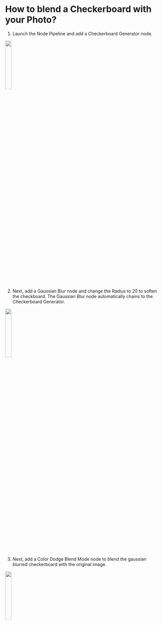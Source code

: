 # How to blend a Checkerboard with your Photo?

1. Launch the Node Pipeline and add a Checkerboard Generator node.

<img src="https://user-images.githubusercontent.com/47021297/187803975-2c043928-9fd9-4ba8-876e-5f6a826f54f2.PNG" width="20%" height="20%">

2. Next, add a Gaussian Blur node and change the Radius to 20 to soften the checkboard. The Gaussian Blur node automatically chains to the Checkerboard Generator.

<img src="https://user-images.githubusercontent.com/47021297/187803968-391e909f-3a31-48fd-8cb6-6948572988ce.PNG" width="20%" height="20%">

3. Next, add a Color Dodge Blend Mode node to blend the gaussian blurred checkerboard with the original image.

<img src="https://user-images.githubusercontent.com/47021297/187803950-a92bfbd4-4b09-4af2-b3e4-573d3c6e9d03.PNG" width="20%" height="20%">
